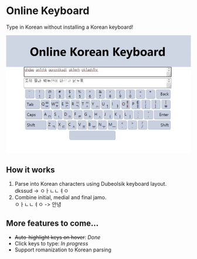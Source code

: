 # Online Keyboard

Type in Korean without installing a Korean keyboard!

![Screenshot](screenshot.jpg)

## How it works
1. Parse into Korean characters using Dubeolsik keyboard layout.  
   dkssud -> ㅇㅏㄴㄴㅕㅇ
2. Combine initial, medial and final jamo.  
   ㅇㅏㄴㄴㅕㅇ -> 안녕

## More features to come...
* ~~Auto-highlight keys on hover~~: *Done*
* Click keys to type: *In progress*
* Support romanization to Korean parsing
